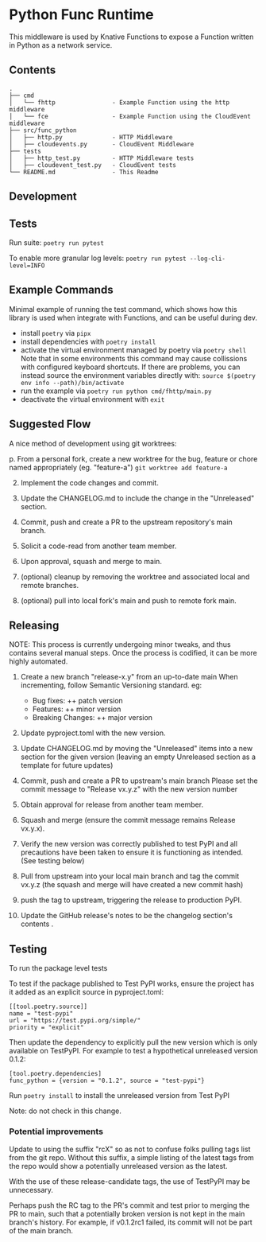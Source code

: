 # Python Func Runtime

This middleware is used by Knative Functions to expose a Function written in
Python as a network service.

## Contents
```
.
├── cmd
│   └── fhttp                - Example Function using the http middleware
│   └── fce                  - Example Function using the CloudEvent middleware
├── src/func_python
│   ├── http.py              - HTTP Middleware
│   ├── cloudevents.py       - CloudEvent Middleware
├── tests
│   ├── http_test.py         - HTTP Middleware tests
│   ├── cloudevent_test.py   - CloudEvent tests
└── README.md                - This Readme
```

## Development

## Tests

Run suite:
`poetry run pytest`

To enable more granular log levels:
`poetry run pytest --log-cli-level=INFO`

## Example Commands

Minimal example of running the test command, which shows how this
library is used when integrate with Functions, and can be useful during dev.

- install `poetry` via `pipx`
- install dependencies with `poetry install`
- activate the virtual environment managed by poetry via `poetry shell`
  Note that in some environments this command may cause collissions with
  configured keyboard shortcuts.  If there are problems, you can instead
  source the environment variables directly with:
  `source $(poetry env info --path)/bin/activate`
- run the example via `poetry run python cmd/fhttp/main.py`
- deactivate the virtual environment with `exit`

## Suggested Flow

A nice method of development using git worktrees:

p. From a personal fork, create a new worktree for the bug, feature or chore
   named appropriately (eg. "feature-a")
   `git worktree add feature-a`

2. Implement the code changes and commit.

3. Update the CHANGELOG.md to include the change in the "Unreleased" section.

4. Commit, push and create a PR to the upstream repository's main branch.

5. Solicit a code-read from another team member.

6. Upon approval, squash and merge to main.

7. (optional) cleanup by removing the worktree and associated local and remote
   branches.

8. (optional) pull into local fork's main and push to remote fork main.

## Releasing

NOTE: This process is currently undergoing minor tweaks, and thus contains
several manual steps.  Once the process is codified, it can be more highly 
automated.

1. Create a new branch "release-x.y" from an up-to-date main
   When incrementing, follow Semantic Versioning standard. eg:
   - Bug fixes:  ++ patch version
   - Features:   ++ minor version
   - Breaking Changes:  ++ major version

2. Update pyproject.toml with the new version.

3. Update CHANGELOG.md by moving the "Unreleased" items into a new
   section for the given version (leaving an empty Unreleased section as a
   template for future updates)

4. Commit, push and create a PR to upstream's main branch
   Please set the commit message to "Release vx.y.z" with the new version number

5. Obtain approval for release from another team member.

6. Squash and merge (ensure the commit message remains Release vx.y.x).

7. Verify the new version was correctly published to test PyPI and all
   precautions have been taken to ensure it is functioning as intended.
   (See testing below)

8. Pull from upstream into your local main branch and tag the commit vx.y.z
   (the squash and merge will have created a new commit hash)

9. push the tag to upstream, triggering the release to production PyPI.

10. Update the GitHub release's notes to be the changelog section's contents .

## Testing

To run the package level tests

To test if the package published to Test PyPI works, ensure the
project has it added as an explicit source in pyproject.toml:
```
[[tool.poetry.source]]
name = "test-pypi"
url = "https://test.pypi.org/simple/"
priority = "explicit"
```
Then update the dependency to explicitly pull the new version which is only
available on TestPyPI.  For example to test a hypothetical unreleased version
0.1.2:
```
[tool.poetry.dependencies]
func_python = {version = "0.1.2", source = "test-pypi"}
```
Run `poetry install` to install the unreleased version from Test PyPI

Note: do not check in this change.




### Potential improvements

Update to using the suffix "rcX" so as not to confuse folks pulling tags list
from the git repo.  Without this suffix, a simple listing of the latest
tags from the repo would show a potentially unreleased version as the latest.

With the use of these release-candidate tags, the use of TestPyPI may be
unnecessary.

Perhaps push the RC tag to the PR's commit and test prior to merging the
PR to main, such that a potentially broken version is not kept in the main
branch's history.  For example, if v0.1.2rc1 failed, its commit will not be
part of the main branch.
